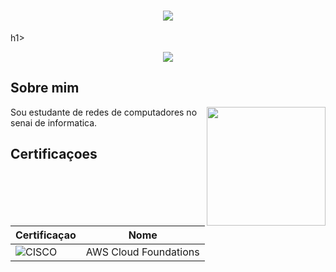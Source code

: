 <h1 align="center">
  <img src=https://capsule-render.vercel.app/api?type=rounded&height=250&color=003153&text=Izaias_Santos&fontcolor=FFFFFF&fontAlignY=50>
</h1>h1>

<p align="center">
<img src=http://readme-typing-svg-herokuapp.com?font=roboto&size=32&duration=6000&pause=2000&color=FFFFFF&center=true&vCenter=true&width=435&lines=Transicao+de+carreira>
<p>

## Sobre mim

<img align="right" height="190" src="https://cdn.pixabay.com/animation/2023/05/17/16/04/16-04-26-783_512.gif">

Sou estudante de redes de computadores no senai de informatica.

## Certificaçoes

| Certificaçao | Nome |
| --- | --- |
| ![CISCO](https://img.shields.io/badge/AWS-t?style=flat&logo=amazonwebservices&color=black) | AWS Cloud Foundations |
